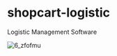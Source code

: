 # shopcart-logistic
 Logistic Management Software

![6_zfofmu](https://github.com/user-attachments/assets/54c5f769-5021-4a7d-8a65-06482b73c900)
